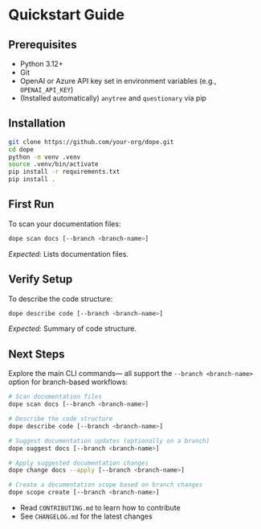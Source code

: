 # Quickstart Guide

## Prerequisites

- Python 3.12+
- Git
- OpenAI or Azure API key set in environment variables (e.g., `OPENAI_API_KEY`)
- (Installed automatically) `anytree` and `questionary` via pip

## Installation

```bash
git clone https://github.com/your-org/dope.git
cd dope
python -m venv .venv
source .venv/bin/activate
pip install -r requirements.txt
pip install .
```

## First Run

To scan your documentation files:

```bash
dope scan docs [--branch <branch-name>]
```

_Expected:_ Lists documentation files.

## Verify Setup

To describe the code structure:

```bash
dope describe code [--branch <branch-name>]
```

_Expected:_ Summary of code structure.

## Next Steps

Explore the main CLI commands— all support the `--branch <branch-name>` option for branch-based workflows:

```bash
# Scan documentation files
dope scan docs [--branch <branch-name>]

# Describe the code structure
dope describe code [--branch <branch-name>]

# Suggest documentation updates (optionally on a branch)
dope suggest docs [--branch <branch-name>]

# Apply suggested documentation changes
dope change docs --apply [--branch <branch-name>]

# Create a documentation scope based on branch changes
dope scope create [--branch <branch-name>]
```

- Read `CONTRIBUTING.md` to learn how to contribute
- See `CHANGELOG.md` for the latest changes
